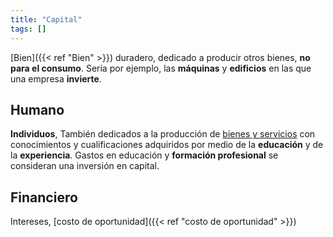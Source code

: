 ```yaml
---
title: "Capital"
tags: []
---
```

[Bien]({{< ref "Bien" >}}) duradero, dedicado a producir otros bienes, **no para el consumo**. Sería por ejemplo, las **máquinas** y **edificios** en las que una empresa **invierte**.
## Humano

**Individuos**, También dedicados a la producción de [bienes y servicios](#) con conocimientos y cualificaciones adquiridos por medio de la **educación** y de la **experiencia**. Gastos en educación y **formación profesional** se consideran una inversión en capital.
## Financiero

Intereses, [costo de oportunidad]({{< ref "costo de oportunidad" >}})